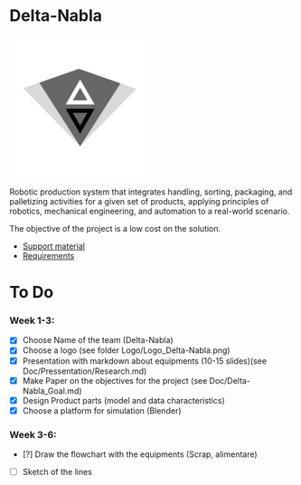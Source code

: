 # Delta-Nabla

<img src="https://github.com/bionut15/Delta-Nabla/blob/ab771a63e15f68b7d7318a093d13816152ee9079/Logo/Logo_Delta-Nabla.png" width="250" />

Robotic production system that integrates handling, sorting, packaging, and palletizing activities for a given set of products, applying principles of robotics, mechanical engineering, and automation to a real-world scenario.

The objective of the project is a low cost on the solution.

- [Support material](https://sites.google.com/view/clujrobotics/courses/robotization-manufacturing-ii-rf_ii/project-how-to-design-an-industrial-robotic-system)
- [Requirements](https://drive.google.com/file/d/1MwmFWGpG-T1pGV1pOnnez-SmBce-wrKG/view)

# To Do

### Week 1-3:

- [x] Choose Name of the team (Delta-Nabla)
- [x] Choose a logo (see folder Logo/Logo_Delta-Nabla.png)
- [x] Presentation with markdown about equipments (10-15 slides)(see Doc/Pressentation/Research.md)
- [x] Make Paper on the objectives for the project (see Doc/Delta-Nabla_Goal.md)
- [x] Design Product parts (model and data characteristics)
- [x] Choose a platform for simulation (Blender)

### Week 3-6:

- [?] Draw the flowchart with the equipments (Scrap, alimentare)
- [ ] Sketch of the lines
